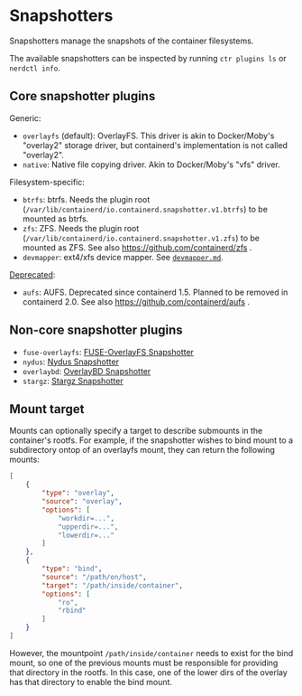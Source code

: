 # Snapshotters

Snapshotters manage the snapshots of the container filesystems.

The available snapshotters can be inspected by running `ctr plugins ls` or `nerdctl info`.

## Core snapshotter plugins

Generic:
- `overlayfs` (default): OverlayFS. This driver is akin to Docker/Moby's "overlay2" storage driver, but containerd's implementation is not called "overlay2".
- `native`: Native file copying driver. Akin to Docker/Moby's "vfs" driver.

Filesystem-specific:
- `btrfs`: btrfs. Needs the plugin root (`/var/lib/containerd/io.containerd.snapshotter.v1.btrfs`) to be mounted as btrfs.
- `zfs`: ZFS. Needs the plugin root (`/var/lib/containerd/io.containerd.snapshotter.v1.zfs`) to be mounted as ZFS. See also https://github.com/containerd/zfs .
- `devmapper`: ext4/xfs device mapper. See [`devmapper.md`](./devmapper.md).

[Deprecated](https://github.com/containerd/containerd/blob/main/RELEASES.md#deprecated-features):
- `aufs`: AUFS. Deprecated since containerd 1.5. Planned to be removed in containerd 2.0. See also https://github.com/containerd/aufs .

## Non-core snapshotter plugins

- `fuse-overlayfs`: [FUSE-OverlayFS Snapshotter](https://github.com/containerd/fuse-overlayfs-snapshotter)
- `nydus`: [Nydus Snapshotter](https://github.com/containerd/nydus-snapshotter)
- `overlaybd`: [OverlayBD Snapshotter](https://github.com/containerd/accelerated-container-image)
- `stargz`: [Stargz Snapshotter](https://github.com/containerd/stargz-snapshotter)

## Mount target

Mounts can optionally specify a target to describe submounts in the container's
rootfs. For example, if the snapshotter wishes to bind mount to a subdirectory
ontop of an overlayfs mount, they can return the following mounts:

```json
[
    {
        "type": "overlay",
        "source": "overlay",
        "options": [
            "workdir=...",
            "upperdir=...",
            "lowerdir=..."
        ]
    },
    {
        "type": "bind",
        "source": "/path/on/host",
        "target": "/path/inside/container",
        "options": [
            "ro",
            "rbind"
        ]
    }
]
```

However, the mountpoint `/path/inside/container` needs to exist for the bind
mount, so one of the previous mounts must be responsible for providing that
directory in the rootfs. In this case, one of the lower dirs of the overlay has
that directory to enable the bind mount.
